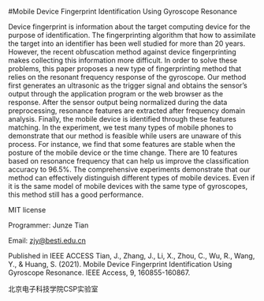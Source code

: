 #Mobile Device Fingerprint Identification Using Gyroscope Resonance

Device fingerprint is information about the target computing device for the purpose of identification. The fingerprinting algorithm that how to assimilate the target into an identifier has been well studied for more than 20 years. However, the recent obfuscation method against device fingerprinting makes collecting this information more difficult. In order to solve these problems, this paper proposes a new type of fingerprinting method that relies on the resonant frequency response of the gyroscope. Our method first generates an ultrasonic as the trigger signal and obtains the sensor’s output through the application program or the web browser as the response. After the sensor output being normalized during the data preprocessing, resonance features are extracted after frequency domain analysis. Finally, the mobile device is identified through these features matching. In the experiment, we test many types of mobile phones to demonstrate that our method is feasible while users are unaware of this process. For instance, we find that some features are stable when the posture of the mobile device or the time change. There are 10 features based on resonance frequency that can help us improve the classification accuracy to 96.5%. The comprehensive experiments demonstrate that our method can effectively distinguish different types of mobile devices. Even if it is the same model of mobile devices with the same type of gyroscopes, this method still has a good performance.


MIT license

Programmer: Junze Tian

Email: zjy@besti.edu.cn

Published in IEEE ACCESS
Tian, J., Zhang, J., Li, X., Zhou, C., Wu, R., Wang, Y., & Huang, S. (2021). Mobile Device Fingerprint Identification Using Gyroscope Resonance. IEEE Access, 9, 160855-160867.

北京电子科技学院CSP实验室
